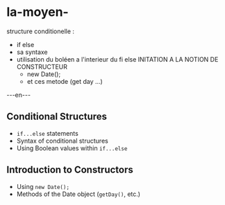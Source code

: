 # la-moyen-
structure conditionelle :
- if else
- sa syntaxe
- utilisation du boléen a l'interieur du fi else
INITATION A LA NOTION DE CONSTRUCTEUR
  - new Date();
  - et ces metode (get day ...)
 
---en---
## Conditional Structures
- `if...else` statements
- Syntax of conditional structures
- Using Boolean values within `if...else`

## Introduction to Constructors
- Using `new Date();`
- Methods of the Date object (`getDay()`, etc.)
